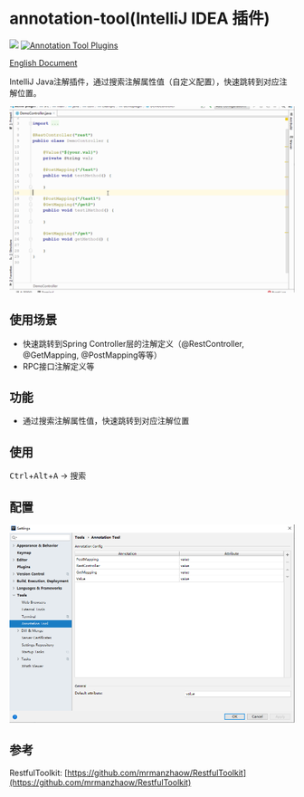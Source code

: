 # annotation-tool(IntelliJ IDEA 插件)

[![](https://img.shields.io/github/v/release/Mengzuozhu/annotation-tool)](https://github.com/Mengzuozhu/annotation-tool/releases)
[![Annotation Tool Plugins](https://img.shields.io/jetbrains/plugin/v/17007-annotation-tool.svg)](https://plugins.jetbrains.com/plugin/17007-annotation-tool)  

<a href="README.md">English Document</a>  

IntelliJ Java注解插件，通过搜索注解属性值（自定义配置），快速跳转到对应注解位置。

![useDemo](https://github.com/Mengzuozhu/annotation-tool/blob/main/demo/useDemo.gif)

## 使用场景
- 快速跳转到Spring Controller层的注解定义（@RestController, @GetMapping, @PostMapping等等）
- RPC接口注解定义等

## 功能

- 通过搜索注解属性值，快速跳转到对应注解位置

## 使用

<kbd>Ctrl</kbd>+<kbd>Alt</kbd>+<kbd>A</kbd> -> 搜索

## 配置

![config](https://github.com/Mengzuozhu/annotation-tool/blob/main/demo/config.png)

## 参考

RestfulToolkit: [https://github.com/mrmanzhaow/RestfulToolkit](https://github.com/mrmanzhaow/RestfulToolkit)
